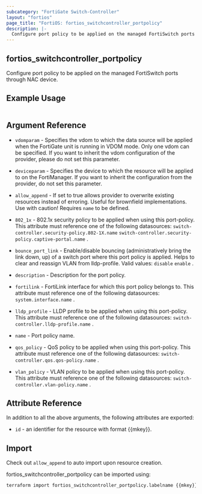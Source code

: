 ```yaml
---
subcategory: "FortiGate Switch-Controller"
layout: "fortios"
page_title: "FortiOS: fortios_switchcontroller_portpolicy"
description: |-
  Configure port policy to be applied on the managed FortiSwitch ports through NAC device.
---
```


## fortios_switchcontroller_portpolicy
Configure port policy to be applied on the managed FortiSwitch ports through NAC device.

## Example Usage

```hcl

```

## Argument Reference
* `vdomparam` - Specifies the vdom to which the data source will be applied when the FortiGate unit is running in VDOM mode. Only one vdom can be specified. If you want to inherit the vdom configuration of the provider, please do not set this parameter.
* `deviceparam` - Specifies the device to which the resource will be applied to on the FortiManager. If you want to inherit the configuration from the provider, do not set this parameter.
* `allow_append` - If set to true allows provider to overwrite existing resources instead of erroring. Useful for brownfield implementations. Use with caution! Requires `name` to be defined.

* `802_1x` - 802.1x security policy to be applied when using this port-policy. This attribute must reference one of the following datasources: `switch-controller.security-policy.802-1X.name` `switch-controller.security-policy.captive-portal.name` .
* `bounce_port_link` - Enable/disable bouncing (administratively bring the link down, up) of a switch port where this port policy is applied. Helps to clear and reassign VLAN from lldp-profile. Valid values: `disable` `enable` .
* `description` - Description for the port policy.
* `fortilink` - FortiLink interface for which this port policy belongs to. This attribute must reference one of the following datasources: `system.interface.name` .
* `lldp_profile` - LLDP profile to be applied when using this port-policy. This attribute must reference one of the following datasources: `switch-controller.lldp-profile.name` .
* `name` - Port policy name.
* `qos_policy` - QoS policy to be applied when using this port-policy. This attribute must reference one of the following datasources: `switch-controller.qos.qos-policy.name` .
* `vlan_policy` - VLAN policy to be applied when using this port-policy. This attribute must reference one of the following datasources: `switch-controller.vlan-policy.name` .

## Attribute Reference

In addition to all the above arguments, the following attributes are exported:
* `id` - an identifier for the resource with format {{mkey}}.

## Import

Check out `allow_append` to auto import upon resource creation.

fortios_switchcontroller_portpolicy can be imported using:
```sh
terraform import fortios_switchcontroller_portpolicy.labelname {{mkey}}
```
